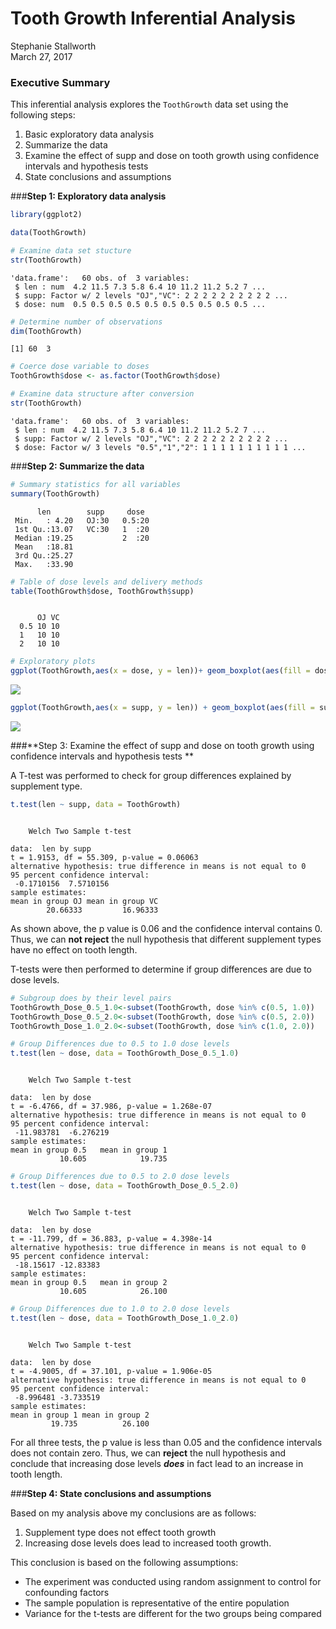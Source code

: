 # Tooth Growth Inferential Analysis
Stephanie Stallworth  
March 27, 2017  



### **Executive Summary**

This inferential analysis explores the `ToothGrowth` data set using the following steps:  

1. Basic exploratory data analysis
2. Summarize the data
3. Examine the effect of supp and dose on tooth growth using confidence intervals and hypothesis tests  
4. State conclusions and assumptions

###**Step 1: Exploratory data analysis**


```r
library(ggplot2)

data(ToothGrowth)

# Examine data set stucture
str(ToothGrowth)
```

```
'data.frame':	60 obs. of  3 variables:
 $ len : num  4.2 11.5 7.3 5.8 6.4 10 11.2 11.2 5.2 7 ...
 $ supp: Factor w/ 2 levels "OJ","VC": 2 2 2 2 2 2 2 2 2 2 ...
 $ dose: num  0.5 0.5 0.5 0.5 0.5 0.5 0.5 0.5 0.5 0.5 ...
```

```r
# Determine number of observations
dim(ToothGrowth)
```

```
[1] 60  3
```

```r
# Coerce dose variable to doses
ToothGrowth$dose <- as.factor(ToothGrowth$dose)

# Examine data structure after conversion
str(ToothGrowth)
```

```
'data.frame':	60 obs. of  3 variables:
 $ len : num  4.2 11.5 7.3 5.8 6.4 10 11.2 11.2 5.2 7 ...
 $ supp: Factor w/ 2 levels "OJ","VC": 2 2 2 2 2 2 2 2 2 2 ...
 $ dose: Factor w/ 3 levels "0.5","1","2": 1 1 1 1 1 1 1 1 1 1 ...
```


###**Step 2: Summarize the data**

```r
# Summary statistics for all variables
summary(ToothGrowth)
```

```
      len        supp     dose   
 Min.   : 4.20   OJ:30   0.5:20  
 1st Qu.:13.07   VC:30   1  :20  
 Median :19.25           2  :20  
 Mean   :18.81                   
 3rd Qu.:25.27                   
 Max.   :33.90                   
```

```r
# Table of dose levels and delivery methods
table(ToothGrowth$dose, ToothGrowth$supp)
```

```
     
      OJ VC
  0.5 10 10
  1   10 10
  2   10 10
```

```r
# Exploratory plots
ggplot(ToothGrowth,aes(x = dose, y = len))+ geom_boxplot(aes(fill = dose))
```

![](Tooth_Growth_Statistical_Analysis_files/figure-html/unnamed-chunk-2-1.png)<!-- -->

```r
ggplot(ToothGrowth,aes(x = supp, y = len)) + geom_boxplot(aes(fill = supp))
```

![](Tooth_Growth_Statistical_Analysis_files/figure-html/unnamed-chunk-2-2.png)<!-- -->

###**Step 3: Examine the effect of supp and dose on tooth growth using confidence intervals and hypothesis tests **

A T-test was performed to check for group differences explained by supplement type.

```r
t.test(len ~ supp, data = ToothGrowth)
```

```

	Welch Two Sample t-test

data:  len by supp
t = 1.9153, df = 55.309, p-value = 0.06063
alternative hypothesis: true difference in means is not equal to 0
95 percent confidence interval:
 -0.1710156  7.5710156
sample estimates:
mean in group OJ mean in group VC 
        20.66333         16.96333 
```
As shown above, the p value is 0.06 and the confidence interval contains 0. Thus, we can **not reject** the null hypothesis that different supplement types have no effect on tooth length.  

T-tests were then performed to determine if group differences are due to dose levels.


```r
# Subgroup does by their level pairs
ToothGrowth_Dose_0.5_1.0<-subset(ToothGrowth, dose %in% c(0.5, 1.0))
ToothGrowth_Dose_0.5_2.0<-subset(ToothGrowth, dose %in% c(0.5, 2.0))
ToothGrowth_Dose_1.0_2.0<-subset(ToothGrowth, dose %in% c(1.0, 2.0))

# Group Differences due to 0.5 to 1.0 dose levels
t.test(len ~ dose, data = ToothGrowth_Dose_0.5_1.0)
```

```

	Welch Two Sample t-test

data:  len by dose
t = -6.4766, df = 37.986, p-value = 1.268e-07
alternative hypothesis: true difference in means is not equal to 0
95 percent confidence interval:
 -11.983781  -6.276219
sample estimates:
mean in group 0.5   mean in group 1 
           10.605            19.735 
```

```r
# Group Differences due to 0.5 to 2.0 dose levels
t.test(len ~ dose, data = ToothGrowth_Dose_0.5_2.0)
```

```

	Welch Two Sample t-test

data:  len by dose
t = -11.799, df = 36.883, p-value = 4.398e-14
alternative hypothesis: true difference in means is not equal to 0
95 percent confidence interval:
 -18.15617 -12.83383
sample estimates:
mean in group 0.5   mean in group 2 
           10.605            26.100 
```

```r
# Group Differences due to 1.0 to 2.0 dose levels
t.test(len ~ dose, data = ToothGrowth_Dose_1.0_2.0)
```

```

	Welch Two Sample t-test

data:  len by dose
t = -4.9005, df = 37.101, p-value = 1.906e-05
alternative hypothesis: true difference in means is not equal to 0
95 percent confidence interval:
 -8.996481 -3.733519
sample estimates:
mean in group 1 mean in group 2 
         19.735          26.100 
```
For all three tests, the p value is less than 0.05 and the confidence intervals does not contain zero.  Thus, we can **reject** the null hypothesis and conclude that increasing dose levels ***does*** in fact lead to an increase in tooth length.  

###**Step 4: State conclusions and assumptions**
 
Based on my analysis above my conclusions are as follows:  
1. Supplement type does not effect tooth growth  
2. Increasing dose levels does lead to increased tooth growth.  

This conclusion is based on the following assumptions:  
- The experiment was conducted using random assignment to control for confounding factors   
- The sample population is representative of the entire population  
- Variance for the t-tests are different for the two groups being compared  
